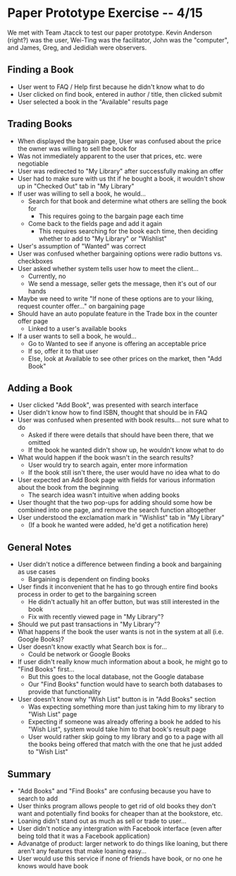 # Paper Prototype Exercise -- 4/15 #

We met with Team Jtacck to test our paper prototype. Kevin Anderson (right?) was the user, Wei-Ting was the facilitator, John was the "computer", and James, Greg, and Jedidiah were observers.

## Finding a Book ##

  * User went to FAQ / Help first because he didn't know what to do
  * User clicked on find book, entered in author / title, then clicked submit
  * User selected a book in the "Available" results page

## Trading Books ##

  * When displayed the bargain page, User was confused about the price the owner was willing to sell the book for
  * Was not immediately apparent to the user that prices, etc. were negotiable
  * User was redirected to "My Library" after successfully making an offer
  * User had to make sure with us tht if he bought a book, it wouldn't show up in "Checked Out" tab in "My Library"
  * If user was willing to sell a book, he would...
    * Search for that book and determine what others are selling the book for
      * This requires going to the bargain page each time
    * Come back to the fields page and add it again
      * This requires searching for the book each time, then deciding whether to add to "My Library" or "Wishlist"
  * User's assumption of "Wanted" was correct
  * User was confused whether bargaining options were radio buttons vs. checkboxes
  * User asked whether system tells user how to meet the client...
    * Currently, no
    * We send a message, seller gets the message, then it's out of our hands
  * Maybe we need to write "If none of these options are to your liking, request counter offer..." on bargaining page
  * Should have an auto populate feature in the Trade box in the counter offer page
    * Linked to a user's available books
  * If a user wants to sell a book, he would...
    * Go to Wanted to see if anyone is offering an acceptable price
    * If so, offer it to that user
    * Else, look at Available to see other prices on the market, then "Add Book"

## Adding a Book ##

  * User clicked "Add Book", was presented with search interface
  * User didn't know how to find ISBN, thought that should be in FAQ
  * User was confused when presented with book results... not sure what to do
    * Asked if there were details that should have been there, that we omitted
    * If the book he wanted didn't show up, he wouldn't know what to do
  * What would happen if the book wasn't in the search results?
    * User would try to search again, enter more information
    * If the book still isn't there, the user would have no idea what to do
  * User expected an Add Book page with fields for various information about the book from the beginning
    * The search idea wasn't intuitive when adding books
  * User thought that the two pop-ups for adding should some how be combined into one page, and remove the search function altogether
  * User understood the exclamation mark in "Wishlist" tab in "My Library"
    * (If a book he wanted were added, he'd get a notification here)

## General Notes ##

  * User didn't notice a difference between finding a book and bargaining as use cases
    * Bargaining is dependent on finding books
  * User finds it inconvenient that he has to go through entire find books process in order to get to the bargaining screen
    * He didn't actually hit an offer button, but was still interested in the book
    * Fix with recently viewed page in "My Library"?
  * Should we put past transactions in "My Library"?
  * What happens if the book the user wants is not in the system at all (i.e. Google Books)?
  * User doesn't know exactly what Search box is for...
    * Could be network or Google Books
  * If user didn't really know much information about a book, he might go to "Find Books" first...
    * But this goes to the local database, not the Google database
    * Our "Find Books" function would have to search both databases to provide that functionality
  * User doesn't know why "Wish List" button is in "Add Books" section
    * Was expecting something more than just taking him to my library to "Wish List" page
    * Expecting if someone was already offering a book he added to his "Wish List", system would take him to that book's result page
    * User would rather skip going to my library and go to a page with all the books being offered that match with the one that he just added to "Wish List"

## Summary ##

  * "Add Books" and "Find Books" are confusing because you have to search to add
  * User thinks program allows people to get rid of old books they don't want and potentially find books for cheaper than at the bookstore, etc.
  * Loaning didn't stand out as much as sell or trade to user...
  * User didn't notice any intergration with Facebook interface (even after being told that it was a Facebook application)
  * Advanatge of product: larger network to do things like loaning, but there aren't  any features that make loaning easy...
  * User would use this service if none of friends have book, or no one he knows would have book